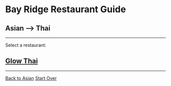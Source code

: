 # Bay Ridge Restaurant Guide
## Asian --> Thai
---
Select a restaurant:
## [Glow Thai](http://www.glowthairestaurant.com/)
---
[Back to Asian](asian.md)
[Start Over](../../home.md)
